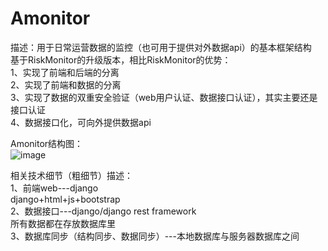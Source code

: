 # Amonitor

描述：用于日常运营数据的监控（也可用于提供对外数据api）的基本框架结构  
基于RiskMonitor的升级版本，相比RiskMonitor的优势：  
1、实现了前端和后端的分离  
2、实现了前端和数据的分离  
3、实现了数据的双重安全验证（web用户认证、数据接口认证），其实主要还是接口认证  
4、数据接口化，可向外提供数据api  

Amonitor结构图：  
![image](https://github.com/gxrtbf/notebook/blob/master/AMonitor%E6%A1%86%E6%9E%B6.png)

相关技术细节（粗细节）描述：  
1、前端web---django  
  django+html+js+bootstrap  
2、数据接口---django/django rest framework  
  所有数据都在存放数据库里  
3、数据库同步（结构同步、数据同步）---本地数据库与服务器数据库之间
